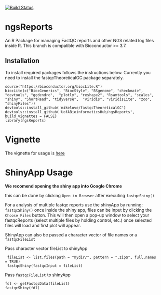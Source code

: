 [![Build Status](https://travis-ci.org/UofABioinformaticsHub/ngsReports.svg)](https://travis-ci.org/UofABioinformaticsHub/ngsReports)

# ngsReports

An R Package for managing FastQC reports and other NGS related log files inside R.
This branch is compatible with Bioconductor >= 3.7.

## Installation
To install required packages follows the instructions below.
Currently you need to install the fastqcTheoreticalGC package separately.

```
source("https://bioconductor.org/biocLite.R")
biocLite(c("BiocGenerics", "BiocStyle", "BSgenome", "checkmate", "devtools", "ggdendro",  "plotly", "reshape2", "Rsamtools", "scales", "shiny", "ShortRead", "tidyverse",  "viridis", "viridisLite", "zoo", "shinyFiles"))
devtools::install_github('mikelove/fastqcTheoreticalGC')
devtools::install_github('UofABioinformaticsHub/ngsReports', build_vignettes = FALSE)
library(ngsReports)
```

# Vignette

The vignette for usage is [here](https://uofabioinformaticshub.github.io/ngsReports/vignettes/ngsReportsIntroduction)

# ShinyApp Usage 

**We recomend opening the shiny app into Google Chrome**

this can be done by clicking `Open in Browser` after executing `fastqcShiny()`

For a analysis of multiple fastqc reports use the shinyApp by running:
`fastqcShiny()`
once inside the shiny app, files can be input by clicking the `Choose Files` button.
This will then open a pop-up window to select your fastqcReports (select multiple files by holding control, etc.) 
once selected files will load and first plot will appear.

ShinyApp can also be passed a character vector of file names or a `fastqcFileList`

Pass character vector fileList to shinyApp

```
 fileList <- list.files(path = "mydir/", pattern = ".zip$", full.names = TRUE)
 fastqcShiny(fastqcInput = fileList)
 ```
 
Pass `fastqcFileList` to shinyApp

 ```
 fdl <- getFastqcData(fileList)
 fastqcShiny(fdl)
 ```

